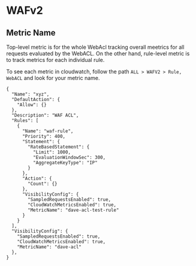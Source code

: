 # WAFv2

## Metric Name

Top-level metric is for the whole WebAcl tracking overall meetrics for all requests evaluated by the WebACL. On the other hand, rule-level metric is to track metrics for each individual rule.

To see each metric in cloudwatch, follow the path `ALL > WAFV2 > Rule, WebACL` and look for your metric name.

```
{
  "Name": "xyz",
  "DefaultAction": {
    "Allow": {}
  },
  "Description": "WAF ACL",
  "Rules": [
    {
      "Name": "waf-rule",
      "Priority": 400,
      "Statement": {
        "RateBasedStatement": {
          "Limit": 1000,
          "EvaluationWindowSec": 300,
          "AggregateKeyType": "IP"
        }
      },
      "Action": {
        "Count": {}
      },
      "VisibilityConfig": {
        "SampledRequestsEnabled": true,
        "CloudWatchMetricsEnabled": true,
        "MetricName": "dave-acl-test-rule"
      }
    }
  ],
  "VisibilityConfig": {
    "SampledRequestsEnabled": true,
    "CloudWatchMetricsEnabled": true,
    "MetricName": "dave-acl"
  },
}
```
